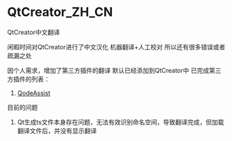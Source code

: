 # QtCreator_ZH_CN
QtCreator中文翻译

闲暇时间对QtCreator进行了中文汉化
机器翻译+人工校对
所以还有很多错误或者疏漏之处

因个人需求，增加了第三方插件的翻译
默认已经添加到QtCreator中
已完成第三方插件的列表：
1. [QodeAssist](https://github.com/Palm1r/QodeAssist)

目前的问题
1. Qt生成ts文件本身存在问题，无法有效识别命名空间，导致翻译完成，但加载翻译文件后，并没有显示翻译
